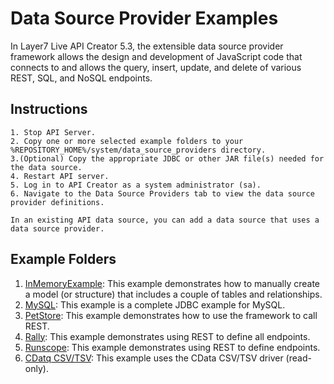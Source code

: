 # Data Source Provider Examples
In Layer7 Live API Creator 5.3, the extensible data source provider framework allows the design and development of
JavaScript code that connects to and allows the query, insert, update, and delete of various REST, SQL, and NoSQL endpoints.

## Instructions
```
1. Stop API Server.
2. Copy one or more selected example folders to your %REPOSITORY_HOME%/system/data_source_providers directory.
3.(Optional) Copy the appropriate JDBC or other JAR file(s) needed for the data source.
4. Restart API server.
5. Log in to API Creator as a system administrator (sa).
6. Navigate to the Data Source Providers tab to view the data source provider definitions.

In an existing API data source, you can add a data source that uses a data source provider.
```
## Example Folders
1. [InMemoryExample](https://github.com/EspressoLogicCafe/Examples/tree/master/DatasourceProvider/InMemoryExample): This example demonstrates how to manually create a model (or structure) that includes a couple of tables and relationships.
2. [MySQL](https://github.com/EspressoLogicCafe/Examples/tree/master/DatasourceProvider/MySQL): This example is a complete JDBC example for MySQL.
3. [PetStore](https://github.com/EspressoLogicCafe/Examples/tree/master/DatasourceProvider/PetStore): This example demonstrates how to use the framework to call REST. 
4. [Rally](https://github.com/EspressoLogicCafe/Examples/tree/master/DatasourceProvider/Rally): This example demonstrates using REST to define all endpoints.
5. [Runscope](https://github.com/EspressoLogicCafe/Examples/tree/master/DatasourceProvider/Runscope): This example demonstrates using REST to define endpoints.
6. [CDatq CSV/TSV](https://github.com/EspressoLogicCafe/Examples/tree/master/DatasourceProvider/CDataCSV): This example uses the CData CSV/TSV driver (read-only).
